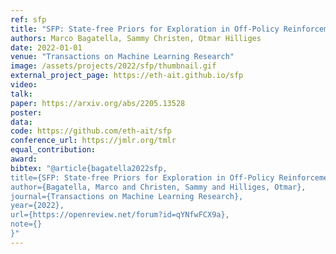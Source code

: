 ```yaml
---
ref: sfp
title: "SFP: State-free Priors for Exploration in Off-Policy Reinforcement Learning"
authors: Marco Bagatella, Sammy Christen, Otmar Hilliges
date: 2022-01-01
venue: "Transactions on Machine Learning Research"
image: /assets/projects/2022/sfp/thumbnail.gif
external_project_page: https://eth-ait.github.io/sfp
video: 
talk: 
paper: https://arxiv.org/abs/2205.13528
poster: 
data: 
code: https://github.com/eth-ait/sfp
conference_url: https://jmlr.org/tmlr
equal_contribution: 
award: 
bibtex: "@article{bagatella2022sfp,
title={SFP: State-free Priors for Exploration in Off-Policy Reinforcement Learning},
author={Bagatella, Marco and Christen, Sammy and Hilliges, Otmar},
journal={Transactions on Machine Learning Research},
year={2022},
url={https://openreview.net/forum?id=qYNfwFCX9a},
note={}
}"
---
```

